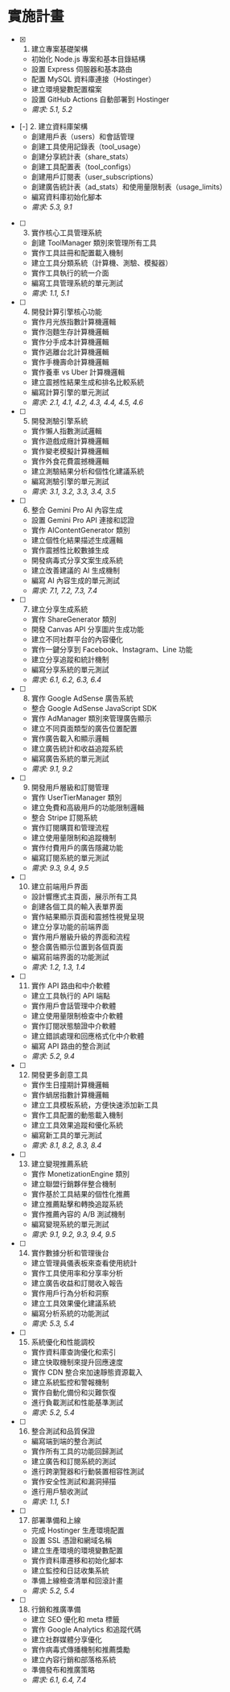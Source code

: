 # 實施計畫

- [x] 1. 建立專案基礎架構
  - 初始化 Node.js 專案和基本目錄結構
  - 設置 Express 伺服器和基本路由
  - 配置 MySQL 資料庫連接（Hostinger）
  - 建立環境變數配置檔案
  - 設置 GitHub Actions 自動部署到 Hostinger
  - _需求: 5.1, 5.2_

- [-] 2. 建立資料庫架構
  - 創建用戶表（users）和會話管理
  - 創建工具使用記錄表（tool_usage）
  - 創建分享統計表（share_stats）
  - 創建工具配置表（tool_configs）
  - 創建用戶訂閱表（user_subscriptions）
  - 創建廣告統計表（ad_stats）和使用量限制表（usage_limits）
  - 編寫資料庫初始化腳本
  - _需求: 5.3, 9.1_

- [ ] 3. 實作核心工具管理系統
  - 創建 ToolManager 類別來管理所有工具
  - 實作工具註冊和配置載入機制
  - 建立工具分類系統（計算機、測驗、模擬器）
  - 實作工具執行的統一介面
  - 編寫工具管理系統的單元測試
  - _需求: 1.1, 5.1_

- [ ] 4. 開發計算引擎核心功能
  - 實作月光族指數計算機邏輯
  - 實作泡麵生存計算機邏輯
  - 實作分手成本計算機邏輯
  - 實作逃離台北計算機邏輯
  - 實作手機壽命計算機邏輯
  - 實作養車 vs Uber 計算機邏輯
  - 建立震撼性結果生成和排名比較系統
  - 編寫計算引擎的單元測試
  - _需求: 2.1, 4.1, 4.2, 4.3, 4.4, 4.5, 4.6_

- [ ] 5. 開發測驗引擎系統
  - 實作懶人指數測試邏輯
  - 實作遊戲成癮計算機邏輯
  - 實作變老模擬計算機邏輯
  - 實作外食花費震撼機邏輯
  - 建立測驗結果分析和個性化建議系統
  - 編寫測驗引擎的單元測試
  - _需求: 3.1, 3.2, 3.3, 3.4, 3.5_

- [ ] 6. 整合 Gemini Pro AI 內容生成
  - 設置 Gemini Pro API 連接和認證
  - 實作 AIContentGenerator 類別
  - 建立個性化結果描述生成邏輯
  - 實作震撼性比較數據生成
  - 開發病毒式分享文案生成系統
  - 建立改善建議的 AI 生成機制
  - 編寫 AI 內容生成的單元測試
  - _需求: 7.1, 7.2, 7.3, 7.4_

- [ ] 7. 建立分享生成系統
  - 實作 ShareGenerator 類別
  - 開發 Canvas API 分享圖片生成功能
  - 建立不同社群平台的內容優化
  - 實作一鍵分享到 Facebook、Instagram、Line 功能
  - 建立分享追蹤和統計機制
  - 編寫分享系統的單元測試
  - _需求: 6.1, 6.2, 6.3, 6.4_

- [ ] 8. 實作 Google AdSense 廣告系統
  - 整合 Google AdSense JavaScript SDK
  - 實作 AdManager 類別來管理廣告顯示
  - 建立不同頁面類型的廣告位置配置
  - 實作廣告載入和顯示邏輯
  - 建立廣告統計和收益追蹤系統
  - 編寫廣告系統的單元測試
  - _需求: 9.1, 9.2_

- [ ] 9. 開發用戶層級和訂閱管理
  - 實作 UserTierManager 類別
  - 建立免費和高級用戶的功能限制邏輯
  - 整合 Stripe 訂閱系統
  - 實作訂閱購買和管理流程
  - 建立使用量限制和追蹤機制
  - 實作付費用戶的廣告隱藏功能
  - 編寫訂閱系統的單元測試
  - _需求: 9.3, 9.4, 9.5_

- [ ] 10. 建立前端用戶界面
  - 設計響應式主頁面，展示所有工具
  - 創建各個工具的輸入表單界面
  - 實作結果顯示頁面和震撼性視覺呈現
  - 建立分享功能的前端界面
  - 實作用戶層級升級的界面和流程
  - 整合廣告顯示位置到各個頁面
  - 編寫前端界面的功能測試
  - _需求: 1.2, 1.3, 1.4_

- [ ] 11. 實作 API 路由和中介軟體
  - 建立工具執行的 API 端點
  - 實作用戶會話管理中介軟體
  - 建立使用量限制檢查中介軟體
  - 實作訂閱狀態驗證中介軟體
  - 建立錯誤處理和回應格式化中介軟體
  - 編寫 API 路由的整合測試
  - _需求: 5.2, 9.4_

- [ ] 12. 開發更多創意工具
  - 實作生日撞期計算機邏輯
  - 實作蝸居指數計算機邏輯
  - 建立工具模板系統，方便快速添加新工具
  - 實作工具配置的動態載入機制
  - 建立工具效果追蹤和優化系統
  - 編寫新工具的單元測試
  - _需求: 8.1, 8.2, 8.3, 8.4_

- [ ] 13. 建立變現推薦系統
  - 實作 MonetizationEngine 類別
  - 建立聯盟行銷夥伴整合機制
  - 實作基於工具結果的個性化推薦
  - 建立推薦點擊和轉換追蹤系統
  - 實作推薦內容的 A/B 測試機制
  - 編寫變現系統的單元測試
  - _需求: 9.1, 9.2, 9.3, 9.4, 9.5_

- [ ] 14. 實作數據分析和管理後台
  - 建立管理員儀表板來查看使用統計
  - 實作工具使用率和分享率分析
  - 建立廣告收益和訂閱收入報告
  - 實作用戶行為分析和洞察
  - 建立工具效果優化建議系統
  - 編寫分析系統的功能測試
  - _需求: 5.3, 5.4_

- [ ] 15. 系統優化和性能調校
  - 實作資料庫查詢優化和索引
  - 建立快取機制來提升回應速度
  - 實作 CDN 整合來加速靜態資源載入
  - 建立系統監控和警報機制
  - 實作自動化備份和災難恢復
  - 進行負載測試和性能基準測試
  - _需求: 5.2, 5.4_

- [ ] 16. 整合測試和品質保證
  - 編寫端到端的整合測試
  - 實作所有工具的功能回歸測試
  - 建立廣告和訂閱系統的測試
  - 進行跨瀏覽器和行動裝置相容性測試
  - 實作安全性測試和漏洞掃描
  - 進行用戶驗收測試
  - _需求: 1.1, 5.1_

- [ ] 17. 部署準備和上線
  - 完成 Hostinger 生產環境配置
  - 設置 SSL 憑證和網域名稱
  - 建立生產環境的環境變數配置
  - 實作資料庫遷移和初始化腳本
  - 建立監控和日誌收集系統
  - 準備上線檢查清單和回滾計畫
  - _需求: 5.2, 5.4_

- [ ] 18. 行銷和推廣準備
  - 建立 SEO 優化和 meta 標籤
  - 實作 Google Analytics 和追蹤代碼
  - 建立社群媒體分享優化
  - 實作病毒式傳播機制和推薦獎勵
  - 建立內容行銷和部落格系統
  - 準備發布和推廣策略
  - _需求: 6.1, 6.4, 7.4_
